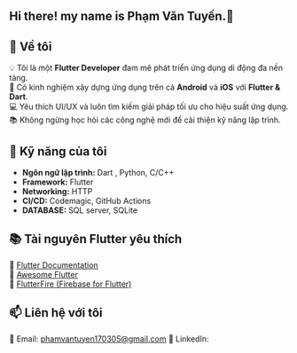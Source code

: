 ## Hi there! my name is Phạm Văn Tuyến.👋

## 🚀 Về tôi
💡 Tôi là một **Flutter Developer** đam mê phát triển ứng dụng di động đa nền tảng.  
📱 Có kinh nghiệm xây dựng ứng dụng trên cả **Android** và **iOS** với **Flutter & Dart**.  
💻 Yêu thích UI/UX và luôn tìm kiếm giải pháp tối ưu cho hiệu suất ứng dụng.  
📚 Không ngừng học hỏi các công nghệ mới để cải thiện kỹ năng lập trình.  

## 🔧 Kỹ năng của tôi
- **Ngôn ngữ lập trình:** Dart , Python, C/C++
- **Framework:** Flutter  
- **Networking:** HTTP  
- **CI/CD:** Codemagic, GitHub Actions
- **DATABASE:** SQL server, SQLite

## 📚 Tài nguyên Flutter yêu thích
🔹 [Flutter Documentation](https://flutter.dev/docs)  
🔹 [Awesome Flutter](https://github.com/Solido/awesome-flutter)  
🔹 [FlutterFire (Firebase for Flutter)](https://firebase.flutter.dev/)  


 ## 📫 Liên hệ với tôi
📧 Email: phamvantuyen170305@gmail.com
💼 LinkedIn:  

<!--
**Tuien18old/Tuien18old** is a ✨ _special_ ✨ repository because its `README.md` (this file) appears on your GitHub profile.

Here are some ideas to get you started:

- 🔭 I’m currently working on ...
- 🌱 I’m currently learning ...
- 👯 I’m looking to collaborate on ...
- 🤔 I’m looking for help with ...
- 💬 Ask me about ...
- 📫 How to reach me: ...
- 😄 Pronouns: ...
- ⚡ Fun fact: ...
-->
